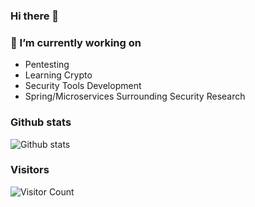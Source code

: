 ### Hi there 👋

<!--
**MrHatSec/MrHatSec** is a ✨ _special_ ✨ repository because its `README.md` (this file) appears on your GitHub profile.

Here are some ideas to get you started:

- 🔭 I’m currently working on ...
- 🌱 I’m currently learning ...
- 👯 I’m looking to collaborate on ...
- 🤔 I’m looking for help with ...
- 💬 Ask me about ...
- 📫 How to reach me: ...
- 😄 Pronouns: ...
- ⚡ Fun fact: ...
-->
<h3> 🔭 I’m currently working on </h3>

- Pentesting
- Learning Crypto
- Security Tools Development
- Spring/Microservices Surrounding Security Research

### Github stats
<img src="https://github-readme-stats.vercel.app/api?username=MrHatSec&show_icons=true&include_all_commits=true&count_private=false&layout=compact&hide=prs&theme=cobalt" alt="Github stats"/>

### Visitors
![Visitor Count](https://profile-counter.glitch.me/MrHatSec/count.svg)
